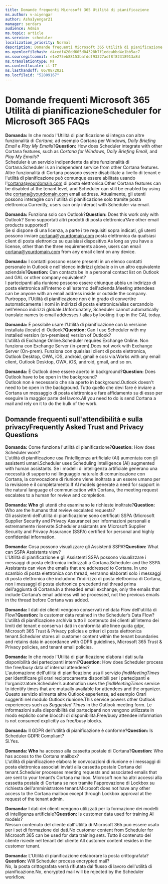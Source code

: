 ```yaml
---
title: Domande frequenti Microsoft 365 Utilità di pianificazione
ms.author: v-aiyengar
author: AshaIyengar21
manager: serdars
audience: Admin
ms.topic: article
ms.service: scheduler
localization_priority: Normal
description: Domande frequenti Microsoft 365 Utilità di pianificazione
ms.openlocfilehash: d4cedf420dd605d04328b7f1edeabbd4e1bb5ac7
ms.sourcegitcommit: e1e275eb88153bafddf93327adf8f82318913a8d
ms.translationtype: MT
ms.contentlocale: it-IT
ms.lasthandoff: 06/08/2021
ms.locfileid: "52809167"
---
```

# <a name="scheduler-for-microsoft-365-faqs"></a><span data-ttu-id="60e9e-103">Domande frequenti Microsoft 365 Utilità di pianificazione</span><span class="sxs-lookup"><span data-stu-id="60e9e-103">Scheduler for Microsoft 365 FAQs</span></span>

<span data-ttu-id="60e9e-104">**Domanda:** In che modo l'Utilità di pianificazione si integra con altre funzionalità di *Cortana,* ad esempio Cortana per Windows, *Daily Briefing Email* e *Play My Emails*?</span><span class="sxs-lookup"><span data-stu-id="60e9e-104">**Question:** How does Scheduler integrate with other Cortana features, such as *Cortana for Windows*, *Daily Briefing Email*, and *Play My Emails*?</span></span></br>
<span data-ttu-id="60e9e-105">Scheduler è un servizio indipendente da altre funzionalità di Cortana.</span><span class="sxs-lookup"><span data-stu-id="60e9e-105">Scheduler is an independent service from other Cortana features.</span></span> <span data-ttu-id="60e9e-106">Altre funzionalità di Cortana possono essere disabilitate a livello di tenant e l'utilità di pianificazione può comunque essere abilitata usando l'cortana@yourdomain.com di posta elettronica.</span><span class="sxs-lookup"><span data-stu-id="60e9e-106">Other Cortana features can be disabled at the tenant level, and Scheduler can still be enabled by using the cortana@yourdomain.com email address.</span></span> <span data-ttu-id="60e9e-107">Attualmente, gli utenti possono interagire con l'utilità di pianificazione solo tramite posta elettronica.</span><span class="sxs-lookup"><span data-stu-id="60e9e-107">Currently, users can only interact with Scheduler via email.</span></span>

<span data-ttu-id="60e9e-108">**Domanda:** Funziona solo con Outlook?</span><span class="sxs-lookup"><span data-stu-id="60e9e-108">**Question:** Does this work only with Outlook?</span></span> <span data-ttu-id="60e9e-109">Sono supportati altri prodotti di posta elettronica?</span><span class="sxs-lookup"><span data-stu-id="60e9e-109">Are other email products supported?</span></span></br>
<span data-ttu-id="60e9e-110">Se si dispone di una licenza, a parte i tre requisiti sopra indicati, gli utenti possono inviare cortana@yourdomain.com posta elettronica da qualsiasi client di posta elettronica su qualsiasi dispositivo.</span><span class="sxs-lookup"><span data-stu-id="60e9e-110">As long as you have a license, other than the three requirements above, users can email cortana@yourdomain.com from any email client on any device.</span></span>

<span data-ttu-id="60e9e-111">**Domanda:** I contatti possono essere presenti in un elenco contatti personale in Outlook e nell'elenco indirizzi globale o in un altro equivalente aziendale?</span><span class="sxs-lookup"><span data-stu-id="60e9e-111">**Question:** Can contacts be in a personal contact list on Outlook and GAL or other company equivalent?</span></span></br>
<span data-ttu-id="60e9e-112">I partecipanti alla riunione possono essere chiunque abbia un indirizzo di posta elettronica all'interno o all'esterno dell'azienda.</span><span class="sxs-lookup"><span data-stu-id="60e9e-112">Meeting attendees can be anyone with an email address inside or outside the company.</span></span> <span data-ttu-id="60e9e-113">Purtroppo, l'Utilità di pianificazione non è in grado di convertire automaticamente i nomi in indirizzi di posta elettronica/alias cercandolo nell'elenco indirizzi globale.</span><span class="sxs-lookup"><span data-stu-id="60e9e-113">Unfortunately, Scheduler cannot automatically translate names to email addresses / alias by looking it up in the GAL today.</span></span>

<span data-ttu-id="60e9e-114">**Domanda:** È possibile usare l'Utilità di pianificazione con la versione installata (locale) di Outlook?</span><span class="sxs-lookup"><span data-stu-id="60e9e-114">**Question:** Can I use Scheduler with my installed version (on-premises) version of Outlook?</span></span></br>
<span data-ttu-id="60e9e-115">L'utilità di Exchange Online.</span><span class="sxs-lookup"><span data-stu-id="60e9e-115">Scheduler requires Exchange Online.</span></span> <span data-ttu-id="60e9e-116">Non funziona con Exchange Server (in-prem).</span><span class="sxs-lookup"><span data-stu-id="60e9e-116">Does not work with Exchange Server (On-prem).</span></span> <span data-ttu-id="60e9e-117">Funziona con qualsiasi client di posta elettronica, Outlook Desktop, OWA, iOS, android, gmail e così via.</span><span class="sxs-lookup"><span data-stu-id="60e9e-117">Works with any email client, Outlook Desktop, OWA, iOS, android, gmail, and so on.</span></span>

<span data-ttu-id="60e9e-118">**Domanda:** È Outlook deve essere aperto in background?</span><span class="sxs-lookup"><span data-stu-id="60e9e-118">**Question:** Does Outlook have to be open in the background?</span></span></br>
<span data-ttu-id="60e9e-119">Outlook non è necessario che sia aperto in background.</span><span class="sxs-lookup"><span data-stu-id="60e9e-119">Outlook doesn't need to be open in the background.</span></span> <span data-ttu-id="60e9e-120">Tutto quello che devi fare è inviare a Cortana un messaggio di posta elettronica e fare affidamento su di esso per eseguire la maggior parte del lavoro.</span><span class="sxs-lookup"><span data-stu-id="60e9e-120">All you need to do is send Cortana a mail and rely on it to do the bulk of the work.</span></span>

## <a name="frequently-asked-trust-and-privacy-questions"></a><span data-ttu-id="60e9e-121">Domande frequenti sull'attendibilità e sulla privacy</span><span class="sxs-lookup"><span data-stu-id="60e9e-121">Frequently Asked Trust and Privacy Questions</span></span>

<span data-ttu-id="60e9e-122">**Domanda:** Come funziona l'utilità di pianificazione?</span><span class="sxs-lookup"><span data-stu-id="60e9e-122">**Question:** How does Scheduler work?</span></span></br>
<span data-ttu-id="60e9e-123">L'utilità di pianificazione usa l'intelligenza artificiale (AI) aumentata con gli assistenti umani.</span><span class="sxs-lookup"><span data-stu-id="60e9e-123">Scheduler uses Scheduling Intelligence (AI) augmented with human assistants.</span></span> <span data-ttu-id="60e9e-124">Se i modelli di intelligenza artificiale generano una necessità di supporto nel linguaggio naturale di comunicazione con Cortana, la convocazione di riunione viene inoltrata a un essere umano per la revisione e il completamento.</span><span class="sxs-lookup"><span data-stu-id="60e9e-124">If AI models generate a need for support in the natural language of communication with Cortana, the meeting request escalates to a human for review and completion.</span></span>

<span data-ttu-id="60e9e-125">**Domanda: Who** gli utenti che esaminano le richieste inoltrate?</span><span class="sxs-lookup"><span data-stu-id="60e9e-125">**Question:** Who are the humans that review escalated requests?</span></span> </br>
<span data-ttu-id="60e9e-126">Gli assistenti dell'utilità di pianificazione sono certificati SSPA (Microsoft Supplier Security and Privacy Assurance) per informazioni personali e estremamente riservate.</span><span class="sxs-lookup"><span data-stu-id="60e9e-126">Scheduler assistants are Microsoft Supplier Security and Privacy Assurance (SSPA) certified for personal and highly confidential information.</span></span> 

<span data-ttu-id="60e9e-127">**Domanda:** Cosa possono visualizzare gli Assistenti SSPA?</span><span class="sxs-lookup"><span data-stu-id="60e9e-127">**Question:** What can SSPA Assistants view?</span></span></br>
<span data-ttu-id="60e9e-128">L'Utilità di pianificazione e gli Assistenti SSPA possono visualizzare i messaggi di posta elettronica indirizzati a Cortana.</span><span class="sxs-lookup"><span data-stu-id="60e9e-128">Scheduler and the SSPA Assistants can view  the emails that are addressed to Cortana.</span></span> <span data-ttu-id="60e9e-129">In uno scambio di posta elettronica con thread, verranno elaborati solo i messaggi di posta elettronica che includono l'indirizzo di posta elettronica di Cortana, non i messaggi di posta elettronica precedenti nel thread prima dell'aggiunta di Cortana.</span><span class="sxs-lookup"><span data-stu-id="60e9e-129">In a threaded email exchange, only the emails that include Cortana’s email address will be processed, not the previous emails in the thread before Cortana was added.</span></span>   

<span data-ttu-id="60e9e-130">**Domanda:** I dati dei clienti vengono conservati nel data Flow dell'utilità di Flow?</span><span class="sxs-lookup"><span data-stu-id="60e9e-130">**Question:** Is customer data retained in the Scheduler’s Data Flow?</span></span> </br>
<span data-ttu-id="60e9e-131">L'utilità di pianificazione archivia tutto il contenuto dei clienti all'interno dei limiti del tenant e conserva i dati in conformità alle linee guida gdpr, Microsoft 365 Trust & Privacy policies e criteri di posta elettronica tenant.</span><span class="sxs-lookup"><span data-stu-id="60e9e-131">Scheduler stores all customer content within the tenant boundaries and retains data in accordance with GDPR guidelines, Microsoft 365 Trust & Privacy policies, and tenant email policies.</span></span>

<span data-ttu-id="60e9e-132">**Domanda:** In che modo l'Utilità di pianificazione elabora i dati sulla disponibilità dei partecipanti interni?</span><span class="sxs-lookup"><span data-stu-id="60e9e-132">**Question:** How does Scheduler process the free/busy data of internal attendees?</span></span> </br>
<span data-ttu-id="60e9e-133">L'automazione dell'utilità di pianificazione usa il servizio *findMeetingTimes* per identificare gli orari reciprocamente disponibili per i partecipanti e l'organizzatore.</span><span class="sxs-lookup"><span data-stu-id="60e9e-133">Scheduler’s automation uses the *findMeetingTimes* service to identify times that are mutually available for attendees and the organizer.</span></span> <span data-ttu-id="60e9e-134">Questo servizio alimenta altre Outlook  esperienze, ad esempio Orari suggeriti nel modulo Outlook riunione.</span><span class="sxs-lookup"><span data-stu-id="60e9e-134">This service powers other Outlook experiences such as *Suggested Times* in the Outlook meeting form.</span></span> <span data-ttu-id="60e9e-135">Le informazioni sulla disponibilità dei partecipanti non vengono utilizzate in modo esplicito come blocchi di disponibilità.</span><span class="sxs-lookup"><span data-stu-id="60e9e-135">Free/busy attendee information is not consumed explicitly as free/busy blocks.</span></span> 

<span data-ttu-id="60e9e-136">**Domanda:** Il GDPR dell'utilità di pianificazione è conforme?</span><span class="sxs-lookup"><span data-stu-id="60e9e-136">**Question:** Is Scheduler GDPR Compliant?</span></span> </br>
<span data-ttu-id="60e9e-137">Sì.</span><span class="sxs-lookup"><span data-stu-id="60e9e-137">Yes.</span></span>

<span data-ttu-id="60e9e-138">**Domanda: Who** ha accesso alla cassetta postale di Cortana?</span><span class="sxs-lookup"><span data-stu-id="60e9e-138">**Question:** Who has access to the Cortana mailbox?</span></span> </br>
<span data-ttu-id="60e9e-139">L'utilità di pianificazione elabora le convocazioni di riunione e i messaggi di posta elettronica associati inviati alla cassetta postale Cortana del tenant.</span><span class="sxs-lookup"><span data-stu-id="60e9e-139">Scheduler processes meeting requests and associated emails that are sent to your tenant’s Cortana mailbox.</span></span> <span data-ttu-id="60e9e-140">Microsoft non ha altri accessi alla cassetta postale di Cortana se non tramite l'approvazione di Lockbox su richiesta dell'amministratore tenant.</span><span class="sxs-lookup"><span data-stu-id="60e9e-140">Microsoft does not have any other access to the Cortana mailbox except through Lockbox approval at the request of the tenant admin.</span></span>  

<span data-ttu-id="60e9e-141">**Domanda:** I dati dei clienti vengono utilizzati per la formazione dei modelli di intelligenza artificiale?</span><span class="sxs-lookup"><span data-stu-id="60e9e-141">**Question:** Is customer data used for training AI models?</span></span></br>
<span data-ttu-id="60e9e-142">Nessun contenuto del cliente dall'Utilità di Microsoft 365 può essere usato per i set di formazione dei dati.</span><span class="sxs-lookup"><span data-stu-id="60e9e-142">No customer content from Scheduler for Microsoft 365 can be used for data training sets.</span></span> <span data-ttu-id="60e9e-143">Tutto il contenuto del cliente risiede nel tenant del cliente.</span><span class="sxs-lookup"><span data-stu-id="60e9e-143">All customer content resides in the customer tenant.</span></span>  

<span data-ttu-id="60e9e-144">**Domanda:** L'Utilità di pianificazione eelaborare la posta crittografata?</span><span class="sxs-lookup"><span data-stu-id="60e9e-144">**Question:** Will Scheduler process encrypted mail?</span></span></br>
<span data-ttu-id="60e9e-145">No, la posta crittografata verrà rifiutata dal flusso di lavoro dell'utilità di pianificazione.</span><span class="sxs-lookup"><span data-stu-id="60e9e-145">No, encrypted mail will be rejected by the Scheduler workflow.</span></span> 




